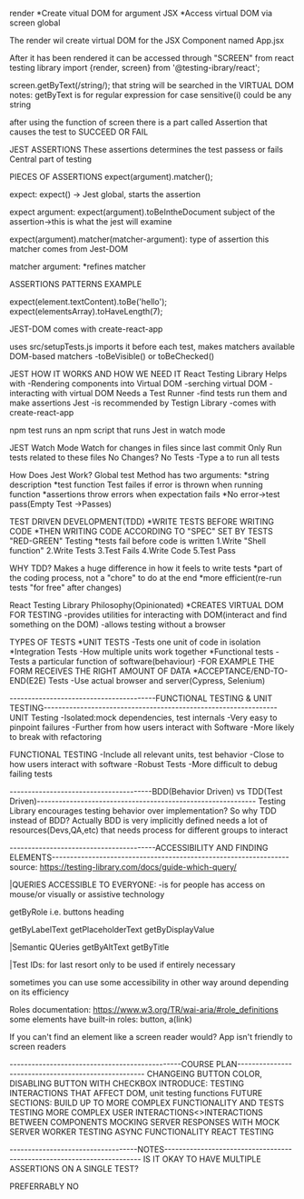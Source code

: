 render
\*Create vitual DOM for argument JSX
\*Access virtual DOM via screen global

The render wil create virtual DOM for the JSX Component named App.jsx

After it has been rendered it can be accessed through "SCREEN" from
react testing library
import {render, screen} from '@testing-ibrary/react';

screen.getByText(/string/);
that string will be searched in the VIRTUAL DOM
notes:
getByText is for regular expression
for case sensitive(i)
could be any string

after using the function of screen there is a part called Assertion
that causes the test to SUCCEED OR FAIL

JEST ASSERTIONS
These assertions determines the test passess or fails
Central part of testing

PIECES OF ASSERTIONS
expect(argument).matcher();

expect:
expect() -> Jest global, starts the assertion

expect argument:
expect(argument).toBeIntheDocument
subject of the assertion->this is what the jest will examine

expect(argument).matcher(matcher-argument):
type of assertion
this matcher comes from Jest-DOM

matcher argument:
\*refines matcher

ASSERTIONS PATTERNS EXAMPLE

expect(element.textContent).toBe('hello');
expect(elementsArray).toHaveLength(7);

JEST-DOM
comes with create-react-app

uses
src/setupTests.js imports it before each test, makes matchers available
DOM-based matchers
-toBeVisible() or toBeChecked()

JEST HOW IT WORKS AND HOW WE NEED IT
React Testing Library Helps with
-Rendering components into Virtual DOM
-serching virtual DOM
-interacting with virtual DOM
Needs a Test Runner
-find tests run them and make assertions
Jest
-is recommended by Testign Library
-comes with create-react-app

npm test runs an npm script that runs Jest in watch mode

JEST Watch Mode
Watch for changes in files since last commit
Only Run tests related to these files
No Changes? No Tests
-Type a to run all tests

How Does Jest Work?
Global test Method has two arguments:
*string description
*test function
Test failes if error is thrown when running function
\*assertions throw errors when expectation fails
\*No error->test pass(Empty Test ->Passes)

TEST DRIVEN DEVELOPMENT(TDD)
*WRITE TESTS BEFORE WRITING CODE
*THEN WRITING CODE ACCORDING TO "SPEC" SET BY TESTS
"RED-GREEN" Testing
\*tests fail before code is written
1.Write "Shell function"
2.Write Tests
3.Test Fails
4.Write Code
5.Test Pass

WHY TDD?
Makes a huge difference in how it feels to write tests
*part of the coding process, not a "chore" to do at the end
*more efficient(re-run tests "for free" after changes)

React Testing Library Philosophy(Opinionated)
\*CREATES VIRTUAL DOM FOR TESTING
-provides utilities for interacting with DOM(interact and find something on the DOM)
-allows testing without a browser

TYPES OF TESTS
\*UNIT TESTS
-Tests one unit of code in isolation
\*Integration Tests
-How multiple units work together
\*Functional tests
-Tests a particular function of software(behaviour)
-FOR EXAMPLE THE FORM RECEIVES THE RIGHT AMOUNT OF DATA
\*ACCEPTANCE/END-TO-END(E2E) Tests
-Use actual browser and server(Cypress, Selenium)

----------------------------------------FUNCTIONAL TESTING & UNIT TESTING----------------------------------------------------------------
UNIT Testing
-Isolated:mock dependencies, test internals
-Very easy to pinpoint failures
-Further from how users interact with Software
-More likely to break with refactoring

FUNCTIONAL TESTING
-Include all relevant units, test behavior
-Close to how users interact with software
-Robust Tests
-More difficult to debug failing tests

---------------------------------------BDD(Behavior Driven) vs TDD(Test Driven)------------------------------------------------------------
Testing Library encourages testing behavior over implementation? So why TDD instead of BDD?
Actually BDD is very implicitly defined needs a lot of resources(Devs,QA,etc) that needs process for different groups to interact

----------------------------------------ACCESSIBILITY AND FINDING ELEMENTS-----------------------------------------------------------------
source: https://testing-library.com/docs/guide-which-query/

|QUERIES ACCESSIBLE TO EVERYONE:
-is for people has access on mouse/or visually or assistive technology

getByRole i.e. buttons heading

getByLabelText
getPlaceholderText
getByDisplayValue

|Semantic QUeries
getByAltText
getByTitle

|Test IDs: for last resort
only to be used if entirely necessary

sometimes you can use some accessibility in other way around depending on its efficiency

Roles documentation: https://www.w3.org/TR/wai-aria/#role_definitions
some elements have built-in roles: button, a(link)

If you can't find an element like a screen reader would?
App isn't friendly to screen readers

-----------------------------------------------COURSE PLAN----------------------------------------------------
CHANGEING BUTTON COLOR, DISABLING BUTTON WITH CHECKBOX
INTRODUCE: TESTING INTERACTIONS THAT AFFECT DOM, unit testing functions
FUTURE SECTIONS: BUILD UP TO MORE COMPLEX FUNCTIONALITY AND TESTS
TESTING MORE COMPLEX USER INTERACTIONS<>INTERACTIONS BETWEEN COMPONENTS
MOCKING SERVER RESPONSES WITH MOCK SERVER WORKER
TESTING ASYNC FUNCTIONALITY REACT TESTING

-----------------------------------NOTES-----------------------------------------------------------------------
IS IT OKAY TO HAVE MULTIPLE ASSERTIONS ON A SINGLE TEST?

PREFERRABLY NO
